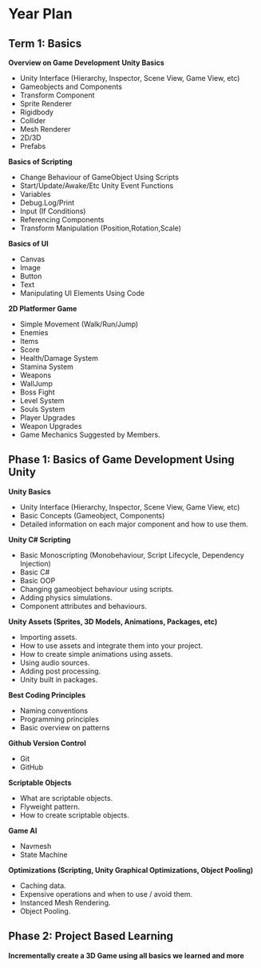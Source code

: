 
# Year Plan

## Term 1: Basics

**Overview on Game Development**
**Unity Basics**
- Unity Interface (Hierarchy, Inspector, Scene View, Game View, etc)
- Gameobjects and Components
- Transform Component
- Sprite Renderer
- Rigidbody
- Collider
- Mesh Renderer
- 2D/3D
- Prefabs

**Basics of Scripting**
- Change Behaviour of GameObject Using Scripts
- Start/Update/Awake/Etc Unity Event Functions
- Variables
- Debug.Log/Print
- Input (If Conditions)
- Referencing Components
- Transform Manipulation (Position,Rotation,Scale)

**Basics of UI**
- Canvas
- Image
- Button
- Text
- Manipulating UI Elements Using Code

**2D Platformer Game**
- Simple Movement (Walk/Run/Jump)
- Enemies
- Items
- Score
- Health/Damage System
- Stamina System
- Weapons
- WallJump
- Boss Fight
- Level System
- Souls System
- Player Upgrades
- Weapon Upgrades
- Game Mechanics Suggested by Members.


## Phase 1: Basics of Game Development Using Unity

**Unity Basics**

- Unity Interface (Hierarchy, Inspector, Scene View, Game View, etc)
- Basic Concepts (Gameobject, Components)
- Detailed information on each major component and how to use them.

**Unity C# Scripting** 
- Basic Monoscripting (Monobehaviour, Script Lifecycle, Dependency Injection)
- Basic C#
- Basic OOP
- Changing gameobject behaviour using scripts.
- Adding physics simulations.
- Component attributes and behaviours.

**Unity Assets (Sprites, 3D Models, Animations, Packages, etc)**

- Importing assets.
- How to use assets and integrate them into your project.
- How to create simple animations using assets.
- Using audio sources.
- Adding post processing.
- Unity built in packages.

**Best Coding Principles**
- Naming conventions
- Programming principles
- Basic overview on patterns
  
**Github Version Control**
- Git
- GitHub
  
**Scriptable Objects**
- What are scriptable objects.
- Flyweight pattern.
- How to create scriptable objects.

**Game AI**
- Navmesh
- State Machine
  
**Optimizations (Scripting, Unity Graphical Optimizations, Object Pooling)**
- Caching data.
- Expensive operations and when to use / avoid them.
- Instanced Mesh Rendering.
- Object Pooling.

## Phase 2: Project Based Learning
**Incrementally create a 3D Game using all basics we learned and more**
